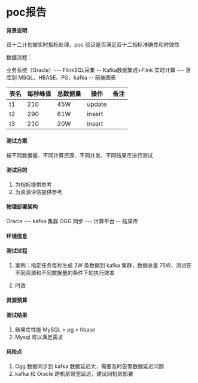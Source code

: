 # poc报告



#### 背景说明

双十二计划做实时指标处理，poc 验证是否满足双十二指标准确性和时效性

数据流程：

业务系统（Oracle）--- FlinkSQL采集 -- Kafka数据集成+Flink 实时计算 --- 落库到 MSQL、HBASE、PG、kafka -- 前端图表



| 表名 | 每秒峰值 | 总数据量 | 操作   | 备注 |
| ---- | -------- | -------- | ------ | ---- |
| t1   | 210      | 45W      | update |      |
| t2   | 290      | 61W      | insert |      |
| t3   | 210      | 20W      | insert |      |



#### 测试方案

按不同数据量、不同计算资源、不同并发、不同结果库进行测试



#### 测试目的

1. 为指标提供参考
2. 为资源评估提供参考



#### 物理部署架构



Oracle --- kafka 集群 OGG 同步 --- 计算平台 -- 结果库



#### 环境信息

#### 测试过程

1. 案例：指定任务每秒生成 2W 条数据到 kafka 集群，数据总量 75W，测试在不同资源和不同数据量的条件下的执行效率

2. 时效



#### 资源预算

#### 测试结果

1. 结果库性能 MySQL > pg > hbase
2. Mysql 可以满足需求



#### 风险点

1. Ogg 数据同步到 kafka 数据延迟大，需要及时告警数据延迟问题
2. kafka 和 Oracle 跨机房带宽延迟，建议同机房部署